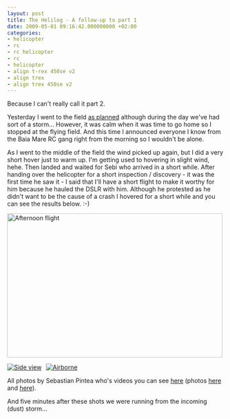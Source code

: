 ```yaml
---
layout: post
title: The Helilog - A follow-up to part 1
date: 2009-05-01 09:16:42.000000000 +02:00
categories:
- helicopter
- rc
- rc helicopter
- rc
- helicopter
- align t-rex 450se v2
- align trex
- align trex 450se v2
---
```

Because I can't really call it part 2.

Yesterday I went to the field <a href="http://www.rusiczki.net/2009/04/30/the-helilog-part-1/">as planned</a> although during the day we've had sort of a storm... However, it was calm when it was time to go home so I stopped at the flying field. And this time I announced everyone I know from the Baia Mare RC gang right from the morning so I wouldn't be alone.

As I went to the middle of the field the wind picked up again, but I did a very short hover just to warm up. I'm getting used to hovering in slight wind, hehe. Then landed and waited for Sebi who arrived in a short while. After handing over the helicopter for a short inspection / discovery - it was the first time he saw it - I said that I'll have a short flight to make it worthy for him because he hauled the DSLR with him. Although he protested as he didn't want to be the cause of a crash I hovered for a short while and you can see the results below. :-)

<a href="http://www.flickr.com/photos/janos/3489379022/" title="Afternoon flight by rev, on Flickr"><img src="http://farm4.static.flickr.com/3576/3489379022_5d258c4e8f.jpg" width="500" height="334" alt="Afternoon flight" /></a>

<a href="http://www.flickr.com/photos/janos/3489380570/"><img src="http://farm4.static.flickr.com/3579/3489380570_d713520509_m.jpg" alt="Side view" style="margin-right:10px"/></a><a href="http://www.flickr.com/photos/janos/3488566913/"><img src="http://farm4.static.flickr.com/3652/3488566913_e4e6440078_m.jpg" alt="Airborne" /></a>

All photos by Sebastian Pintea who's videos you can see <a href="http://vimeo.com/sebip">here</a> (photos <a href="http://picasaweb.google.com/sebipmobil">here</a> and <a href="http://www.flickr.com/photos/89886495@N00/">here</a>).

And five minutes after these shots we were running from the incoming (dust) storm...
